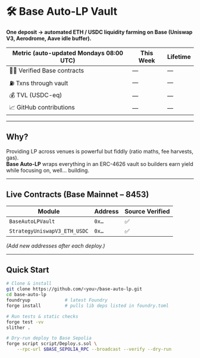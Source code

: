 # 🛠️ Base Auto-LP Vault

**One deposit → automated ETH / USDC liquidity farming on Base (Uniswap V3, Aerodrome, Aave idle buffer).**

| Metric (auto-updated Mondays 08:00 UTC) | This Week | Lifetime |
| --------------------------------------- | --------- | -------- |
| 🧑‍💻 Verified Base contracts             | — | — |
| ⛽ Txns through vault                    | — | — |
| 💰 TVL (USDC-eq)                         | — | — |
| 📈 GitHub contributions                  | — | — |

---

## Why?

Providing LP across venues is powerful but fiddly (ratio maths, fee harvests, gas).  
**Base Auto-LP** wraps everything in an ERC-4626 vault so builders earn yield while focusing on, well… building.

---

## Live Contracts (Base Mainnet – 8453)

| Module                          | Address   | Source Verified |
|---------------------------------|-----------|-----------------|
| `BaseAutoLPVault`               | `0x…`     | ✅ |
| `StrategyUniswapV3_ETH_USDC`    | `0x…`     | ✅ |

*(Add new addresses after each deploy.)*

---

## Quick Start

```bash
# Clone & install
git clone https://github.com/<you>/base-auto-lp.git
cd base-auto-lp
foundryup             # latest Foundry
forge install         # pulls lib deps listed in foundry.toml

# Run tests & static checks
forge test -vv
slither .

# Dry-run deploy to Base Sepolia
forge script script/Deploy.s.sol \
    --rpc-url $BASE_SEPOLIA_RPC --broadcast --verify --dry-run

